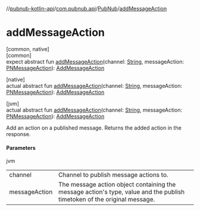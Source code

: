 //[pubnub-kotlin-api](../../../index.md)/[com.pubnub.api](../index.md)/[PubNub](index.md)/[addMessageAction](add-message-action.md)

# addMessageAction

[common, native]\
[common]\
expect abstract fun [addMessageAction](add-message-action.md)(channel: [String](https://kotlinlang.org/api/latest/jvm/stdlib/kotlin/-string/index.html), messageAction: [PNMessageAction](../../com.pubnub.api.models.consumer.message_actions/-p-n-message-action/index.md)): [AddMessageAction](../../com.pubnub.api.endpoints.message_actions/-add-message-action/index.md)

[native]\
actual abstract fun [addMessageAction](add-message-action.md)(channel: [String](https://kotlinlang.org/api/latest/jvm/stdlib/kotlin/-string/index.html), messageAction: [PNMessageAction](../../com.pubnub.api.models.consumer.message_actions/-p-n-message-action/index.md)): [AddMessageAction](../../com.pubnub.api.endpoints.message_actions/-add-message-action/index.md)

[jvm]\
actual abstract fun [addMessageAction](add-message-action.md)(channel: [String](https://kotlinlang.org/api/latest/jvm/stdlib/kotlin/-string/index.html), messageAction: [PNMessageAction](../../com.pubnub.api.models.consumer.message_actions/-p-n-message-action/index.md)): [AddMessageAction](../../com.pubnub.api.endpoints.message_actions/-add-message-action/index.md)

Add an action on a published message. Returns the added action in the response.

#### Parameters

jvm

| | |
|---|---|
| channel | Channel to publish message actions to. |
| messageAction | The message action object containing the message action's type,     value and the publish timetoken of the original message. |
